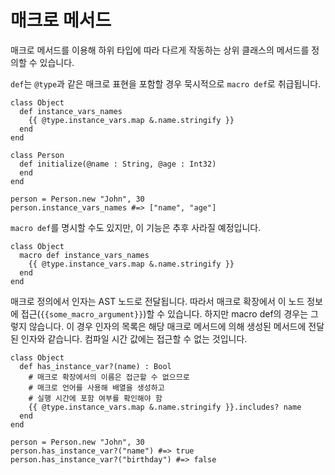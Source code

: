 # 매크로 메서드

매크로 메서드를 이용해 하위 타입에 따라 다르게 작동하는 상위 클래스의 메서드를 정의할 수 있습니다.

`def`는 `@type`과 같은 매크로 표현을 포함할 경우 묵시적으로 `macro def`로 취급됩니다.

```crystal
class Object
  def instance_vars_names
    {{ @type.instance_vars.map &.name.stringify }}
  end
end

class Person
  def initialize(@name : String, @age : Int32)
  end
end

person = Person.new "John", 30
person.instance_vars_names #=> ["name", "age"]
```

`macro def`를 명시할 수도 있지만, 이 기능은 추후 사라질 예정입니다.

```crystal
class Object
  macro def instance_vars_names
    {{ @type.instance_vars.map &.name.stringify }}
  end
end
```

매크로 정의에서 인자는 AST 노드로 전달됩니다. 따라서 매크로 확장에서 이 노드 정보에 접근(`{{some_macro_argument}}`)할 수 있습니다. 하지만 macro def의 경우는 그렇지 않습니다. 이 경우 인자의 목록은 해당 매크로 메서드에 의해 생성된 메서드에 전달된 인자와 같습니다. 컴파일 시간 값에는 접근할 수 없는 것입니다.

```crystal
class Object
  def has_instance_var?(name) : Bool
    # 매크로 확장에서의 이름은 접근할 수 없으므로
    # 매크로 언어를 사용해 배열을 생성하고
    # 실행 시간에 포함 여부를 확인해야 함
    {{ @type.instance_vars.map &.name.stringify }}.includes? name
  end
end

person = Person.new "John", 30
person.has_instance_var?("name") #=> true
person.has_instance_var?("birthday") #=> false
```
